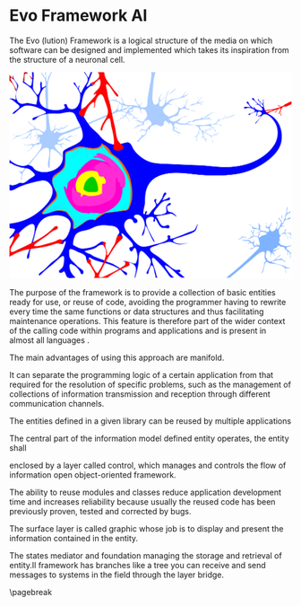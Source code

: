 # Evo Framework AI
The Evo (lution) Framework is a logical structure of the media on which software can be designed and implemented which takes its inspiration from the structure of a neuronal cell.

![evo framework neural cell](data/evo_framework_neural_cell.svg)

The purpose of the framework is to provide a collection of basic entities ready for use, or reuse of code, avoiding the programmer having to rewrite every time the same functions or data structures and thus facilitating maintenance operations. This feature is therefore part of the wider context of the calling code within programs and applications and is present in almost all languages .

The main advantages of using this approach are manifold.

It can separate the programming logic of a certain application from that required for the resolution of specific problems, such as the management of collections of information transmission and reception through different communication channels.

The entities defined in a given library can be reused by multiple applications

The central part of the information model defined entity operates, the entity shall

enclosed by a layer called control, which manages and controls the flow of information open object-oriented framework.

The ability to reuse modules and classes reduce application development time and increases reliability because usually the reused code has been previously proven, tested and corrected by bugs.

The surface layer is called graphic whose job is to display and present the information contained in the entity.

The states mediator and foundation managing the storage and retrieval of entity.Il framework has branches like a tree you can receive and send messages to systems in the field through the layer bridge.

\pagebreak